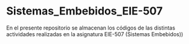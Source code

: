 # Sistemas_Embebidos_EIE-507
En el presente repositorio se almacenan los códigos de las distintas actividades realizadas en la asignatura EIE-507 (Sistemas Embebidos))
